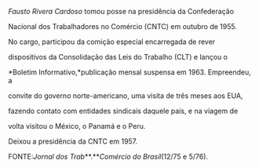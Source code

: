 

*Fausto Rivera Cardoso* tomou posse na presidência da Confederação

Nacional dos Trabalhadores no Comércio (CNTC) em outubro de 1955.



No cargo, participou da comição especial encarregada de rever

dispositivos da Consolidação das Leis do Trabalho (CLT) e lançou o

*Boletim Informativo,*publicação mensal suspensa em 1963. Empreendeu, a

convite do governo norte-americano, uma visita de três meses aos EUA,

fazendo contato com entidades sindicais daquele país, e na viagem de

volta visitou o México, o Panamá e o Peru.



Deixou a presidência da CNTC em 1957.



FONTE:*Jornal dos Trab***.***Comércio do Brasil*(12/75 e 5/76).



 

